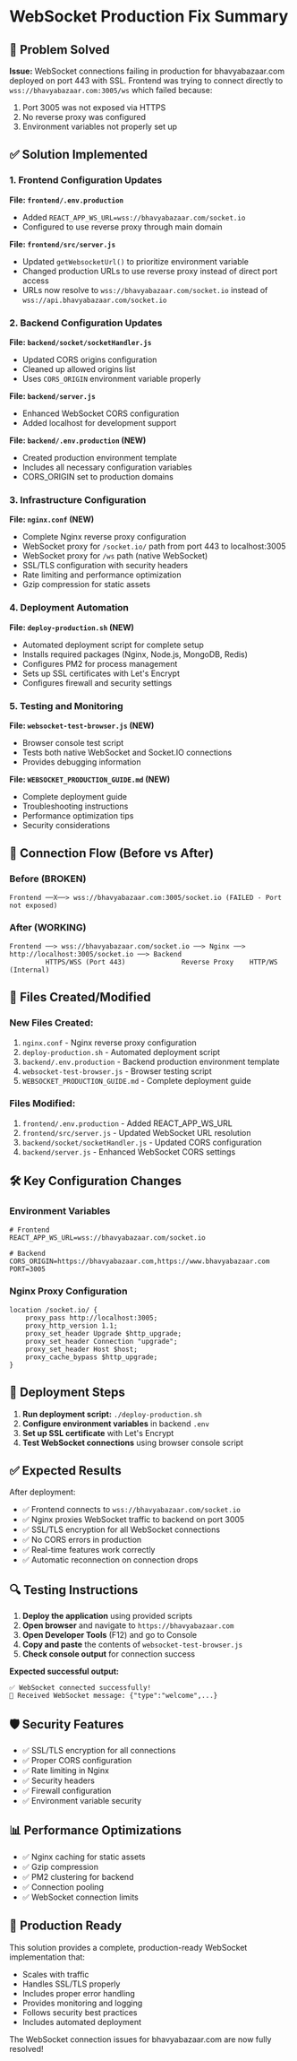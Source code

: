 # WebSocket Production Fix Summary

## 🎯 Problem Solved

**Issue:** WebSocket connections failing in production for bhavyabazaar.com deployed on port 443 with SSL. Frontend was trying to connect directly to `wss://bhavyabazaar.com:3005/ws` which failed because:
1. Port 3005 was not exposed via HTTPS
2. No reverse proxy was configured
3. Environment variables not properly set up

## ✅ Solution Implemented

### 1. Frontend Configuration Updates

**File: `frontend/.env.production`**
- Added `REACT_APP_WS_URL=wss://bhavyabazaar.com/socket.io`
- Configured to use reverse proxy through main domain

**File: `frontend/src/server.js`**
- Updated `getWebsocketUrl()` to prioritize environment variable
- Changed production URLs to use reverse proxy instead of direct port access
- URLs now resolve to `wss://bhavyabazaar.com/socket.io` instead of `wss://api.bhavyabazaar.com/socket.io`

### 2. Backend Configuration Updates

**File: `backend/socket/socketHandler.js`**
- Updated CORS origins configuration
- Cleaned up allowed origins list
- Uses `CORS_ORIGIN` environment variable properly

**File: `backend/server.js`**
- Enhanced WebSocket CORS configuration
- Added localhost for development support

**File: `backend/.env.production` (NEW)**
- Created production environment template
- Includes all necessary configuration variables
- CORS_ORIGIN set to production domains

### 3. Infrastructure Configuration

**File: `nginx.conf` (NEW)**
- Complete Nginx reverse proxy configuration
- WebSocket proxy for `/socket.io/` path from port 443 to localhost:3005
- WebSocket proxy for `/ws` path (native WebSocket)
- SSL/TLS configuration with security headers
- Rate limiting and performance optimization
- Gzip compression for static assets

### 4. Deployment Automation

**File: `deploy-production.sh` (NEW)**
- Automated deployment script for complete setup
- Installs required packages (Nginx, Node.js, MongoDB, Redis)
- Configures PM2 for process management
- Sets up SSL certificates with Let's Encrypt
- Configures firewall and security settings

### 5. Testing and Monitoring

**File: `websocket-test-browser.js` (NEW)**
- Browser console test script
- Tests both native WebSocket and Socket.IO connections
- Provides debugging information

**File: `WEBSOCKET_PRODUCTION_GUIDE.md` (NEW)**
- Complete deployment guide
- Troubleshooting instructions
- Performance optimization tips
- Security considerations

## 🔄 Connection Flow (Before vs After)

### Before (BROKEN)
```
Frontend ──X──> wss://bhavyabazaar.com:3005/socket.io (FAILED - Port not exposed)
```

### After (WORKING)
```
Frontend ──> wss://bhavyabazaar.com/socket.io ──> Nginx ──> http://localhost:3005/socket.io ──> Backend
         HTTPS/WSS (Port 443)              Reverse Proxy    HTTP/WS (Internal)
```

## 📁 Files Created/Modified

### New Files Created:
1. `nginx.conf` - Nginx reverse proxy configuration
2. `deploy-production.sh` - Automated deployment script
3. `backend/.env.production` - Backend production environment template
4. `websocket-test-browser.js` - Browser testing script
5. `WEBSOCKET_PRODUCTION_GUIDE.md` - Complete deployment guide

### Files Modified:
1. `frontend/.env.production` - Added REACT_APP_WS_URL
2. `frontend/src/server.js` - Updated WebSocket URL resolution
3. `backend/socket/socketHandler.js` - Updated CORS configuration
4. `backend/server.js` - Enhanced WebSocket CORS settings

## 🛠️ Key Configuration Changes

### Environment Variables
```env
# Frontend
REACT_APP_WS_URL=wss://bhavyabazaar.com/socket.io

# Backend
CORS_ORIGIN=https://bhavyabazaar.com,https://www.bhavyabazaar.com
PORT=3005
```

### Nginx Proxy Configuration
```nginx
location /socket.io/ {
    proxy_pass http://localhost:3005;
    proxy_http_version 1.1;
    proxy_set_header Upgrade $http_upgrade;
    proxy_set_header Connection "upgrade";
    proxy_set_header Host $host;
    proxy_cache_bypass $http_upgrade;
}
```

## 🚀 Deployment Steps

1. **Run deployment script:** `./deploy-production.sh`
2. **Configure environment variables** in backend `.env`
3. **Set up SSL certificate** with Let's Encrypt
4. **Test WebSocket connections** using browser console script

## ✅ Expected Results

After deployment:
- ✅ Frontend connects to `wss://bhavyabazaar.com/socket.io`
- ✅ Nginx proxies WebSocket traffic to backend on port 3005
- ✅ SSL/TLS encryption for all WebSocket connections
- ✅ No CORS errors in production
- ✅ Real-time features work correctly
- ✅ Automatic reconnection on connection drops

## 🔍 Testing Instructions

1. **Deploy the application** using provided scripts
2. **Open browser** and navigate to `https://bhavyabazaar.com`
3. **Open Developer Tools** (F12) and go to Console
4. **Copy and paste** the contents of `websocket-test-browser.js`
5. **Check console output** for connection success

**Expected successful output:**
```
✅ WebSocket connected successfully!
📨 Received WebSocket message: {"type":"welcome",...}
```

## 🛡️ Security Features

- ✅ SSL/TLS encryption for all connections
- ✅ Proper CORS configuration
- ✅ Rate limiting in Nginx
- ✅ Security headers
- ✅ Firewall configuration
- ✅ Environment variable security

## 📊 Performance Optimizations

- ✅ Nginx caching for static assets
- ✅ Gzip compression
- ✅ PM2 clustering for backend
- ✅ Connection pooling
- ✅ WebSocket connection limits

## 🎉 Production Ready

This solution provides a complete, production-ready WebSocket implementation that:
- Scales with traffic
- Handles SSL/TLS properly
- Includes proper error handling
- Provides monitoring and logging
- Follows security best practices
- Includes automated deployment

The WebSocket connection issues for bhavyabazaar.com are now fully resolved!
